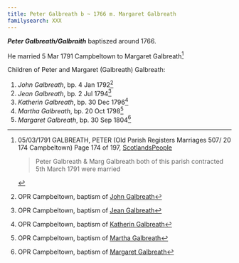 ```yaml
---
title: Peter Galbreath b ~ 1766 m. Margaret Galbreath
familysearch: XXX
---
```

***Peter Galbreath/Galbraith*** baptiszed around 1766.

He married 5 Mar 1791 Campbeltown to Margaret Galbreath[^marriage]

Children of Peter and Margaret (Galbreath) Galbreath:

1. *John Galbreath*, bp. 4 Jan 1792[^john-birth]
2. *Jean Galbreath*, bp. 2 Jul 1794[^jean-birth]
3. *Katherin Galbreath*, bp. 30 Dec 1796[^katherin-birth]
4. *Martha Galbreath*, bp. 20 Oct 1798[^martha-birth]
5. *Margaret Galbreath*, bp. 30 Sep 1804[^margaret-birth]

[^children]: Children of Peter Galbreath and Margaret Galbreath on [ScotlandsPeople](https://www.scotlandspeople.gov.uk/record-results?search_type=people&event=%28B%20OR%20C%20OR%20S%29&record_type%5B0%5D=opr_births&church_type=Old%20Parish%20Registers&dl_cat=church&dl_rec=church-births-baptisms&surname=galbreath&surname_so=exact&forename_so=starts&from_year=1792&to_year=1804&parent_names=peter%20galbreath&parent_names_so=exact&parent_name_two=MARGARET&parent_name_two_so=exact&record=Church%20of%20Scotland%20%28old%20parish%20registers%29%20Roman%20Catholic%20Church%20Other%20churches&rd_real_name%5B0%5D=CAMPBELTOWN%20%28LANDWARD%29%20OR%20CAMPBELTOWN%20%28BURGH%29%20OR%20CAMPBELTOWN&rd_display_name%5B0%5D=CAMPBELTOWN%20%28LANDWARD%29%7CCAMPBELTOWN%20%28BURGH%29%7CCAMPBELTOWN_CAMPBELTOWN&rd_label%5B0%5D=CAMPBELTOWN&rd_name%5B0%5D=CAMPBELTOWN%20%2ALANDWARD%2A%20OR%20CAMPBELTOWN%20%2ABURGH%2A%20OR%20CAMPBELTOWN&sort=asc&order=Date&field=year)

[^john-birth]: OPR Campbeltown, baptism of [John Galbreath](/sources/opr-campbeltown-births.md#1792-01-04-john-galbreath)

[^jean-birth]: OPR Campbeltown, baptism of [Jean Galbreath](/sources/opr-campbeltown-births.md#1794-07-02-jean-galbreath)

[^katherin-birth]: OPR Campbeltown, baptism of [Katherin Galbreath](/sources/opr-campbeltown-births.md#1796-12-30-katherin-galbreath)

[^martha-birth]: OPR Campbeltown, baptism of [Martha Galbreath](/sources/opr-campbeltown-births.md#1798-10-20-martha-galbreath)

[^margaret-birth]: OPR Campbeltown, baptism of [Margaret Galbreath](/sources/opr-campbeltown-births.md#1804-09-30-margaret-galbreath)

[^marriage]: 05/03/1791 GALBREATH, PETER (Old Parish Registers Marriages 507/ 20 174 Campbeltown) Page 174 of 197, [ScotlandsPeople](https://www.scotlandspeople.gov.uk/view-image/nrs_opr_records/9531238?image=174)
    > Peter Galbreath & Marg Galbreath both of this parish contracted 5th March 1791 were married
    
    
